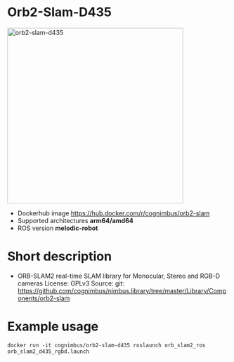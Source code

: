 # Orb2-Slam-D435

<img src="./orb2-slam-d435/nimbusc.gif" alt="orb2-slam-d435" width="400"/>

* Dockerhub image https://hub.docker.com/r/cognimbus/orb2-slam
* Supported architectures <b>arm64/amd64</b>
* ROS version <b>melodic-robot
</b>

# Short description
* ORB-SLAM2 real-time SLAM library for Monocular, Stereo and RGB-D cameras
License: GPLv3
Source: git: https://github.com/cognimbus/nimbus.library/tree/master/Library/Components/orb2-slam

# Example usage
```
docker run -it cognimbus/orb2-slam-d435 roslaunch orb_slam2_ros orb_slam2_d435_rgbd.launch
```

